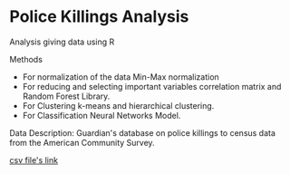 # Police Killings Analysis

Analysis giving data using R

Methods 
* For normalization of the data Min-Max normalization
* For reducing and selecting important variables correlation matrix and Random Forest Library. 
* For Clustering k-means and hierarchical clustering.
* For Classification Neural Networks Model.

Data Description:
Guardian's database on police killings to census data from the American Community Survey.

[csv file's link](https://github.com/fivethirtyeight/data/tree/master/police-killings)

